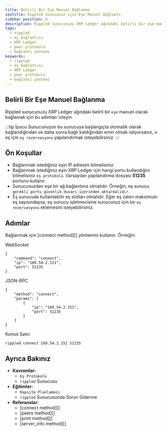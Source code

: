 ```yaml
---
title: Belirli Bir Eşe Manuel Bağlanma
seoTitle: Rippled Sunucunuz için Eşe Manuel Bağlantı
sidebar_position: 4
description: Rippled sunucunuzu XRP Ledger ağındaki belirli bir eşe manuel olarak bağlamak için adım adım kılavuz. Bu kılavuzda ön koşullar, izlenmesi gereken adımlar ve ek bilgiler bulunmaktadır.
tags: 
  - rippled
  - eş bağlantısı
  - XRP Ledger
  - peer protokolü
  - bağlantı yöntemi
keywords: 
  - rippled
  - eş bağlantısı
  - XRP Ledger
  - peer protokolü
  - bağlantı yöntemi
---
```


## Belirli Bir Eşe Manuel Bağlanma

Rippled sunucunuzu XRP Ledger ağındaki belirli bir `eşe` manuel olarak bağlamak için bu adımları izleyin.

:::tip İpucu
Sunucunuzun bu sunucuya başlangıçta otomatik olarak bağlandığından ve daha sonra bağlı kaldığından emin olmak istiyorsanız, o eş için `eş rezervasyonu` yapılandırmak isteyebilirsiniz.
:::

## Ön Koşullar

- Bağlanmak istediğiniz eşin IP adresini bilmelisiniz.
- Bağlanmak istediğiniz eşin XRP Ledger için hangi portu kullandığını bilmelisiniz `eş protokolü`. Varsayılan yapılandırma dosyası **51235** portunu kullanır.
- Sunucunuzdan eşe bir ağ bağlantınız olmalıdır. Örneğin, eş sunucu `gerekli portu güvenlik duvarı üzerinden aktarmalıdır`.
- Eş sunucuda kullanılabilir eş slotları olmalıdır. Eğer eş zaten maksimum eş sayısındaysa, eş sunucu işletmecisine sunucunuz için bir `eş rezervasyonu` eklemesini isteyebilirsiniz.

## Adımlar

Bağlanmak için [connect method][] yöntemini kullanın. Örneğin:



WebSocket
```
{
    "command": "connect",
    "ip": "169.54.2.151",
    "port": 51235
}
```


JSON-RPC
```
{
    "method": "connect",
    "params": [
        {
            "ip": "169.54.2.151",
            "port": 51235
        }
    ]
}
```


Komut Satırı
```
rippled connect 169.54.2.151 51235
```




## Ayrıca Bakınız

- **Kavramlar:**
    - `Eş Protokolü`
    - `rippled` Sunucusu
- **Eğitimler:**
    - `Kapsite Planlaması`
    - `rippled` Sunucusunda Sorun Giderme
- **Referanslar:**
    - [connect method][]
    - [peers method][]
    - [print method][]
    - [server_info method][]

